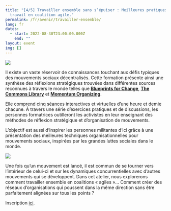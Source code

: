 ```yaml
---
title: "[4/5] Travailler ensemble sans s’épuiser : Meilleures pratiques de
  travail en coalition agile."
permalink: /fr/avenir/travailler-ensemble/
lang: fr
dates:
  - start: 2022-08-30T23:00:00.000Z
    end: ""
layout: event
img: []
---
```

![](/media/formtransparent.png)

Il existe un vaste réservoir de connaissances touchant aux défis typiques des mouvements sociaux décentralisés. Cette formation présente ainsi une synthèse des réflexions stratégiques trouvées dans différentes sources reconnues à travers le monde telles que **[Blueprints for Change](https://blueprintsfc.org/)**, **[The Commons Library](https://commonslibrary.org/)** et **[Momentum Organizing](https://www.momentumcommunity.org/)**. 

Elle comprend cinq séances interactives et virtuelles d’une heure et demie chacune. À travers une série d’exercices pratiques et de discussions, les personnes formatrices outilleront les activistes en leur enseignant des méthodes de réflexion stratégique et d’organisation de mouvements. 

L’objectif est aussi d’inspirer les personnes militantes d’ici grâce à une présentation des meilleures techniques organisationnelles pour mouvements sociaux, inspirées par les grandes luttes sociales dans le monde.

![](/media/5.png)

Une fois qu’un mouvement est lancé, il est commun de se tourner vers l’intérieur de celui-ci et sur les dynamiques concurrentielles avec d’autres mouvements qui se développent. Dans cet atelier, nous explorerons comment travailler ensemble en coalitions « agiles »… Comment créer des réseaux d’organisations qui poussent dans la même direction sans être parfaitement alignées sur tous les points ?

Inscription [ici](https://us02web.zoom.us/meeting/register/tZcvce6hrTwvG9b0W-hdeczHhHtnv62hiq1V).